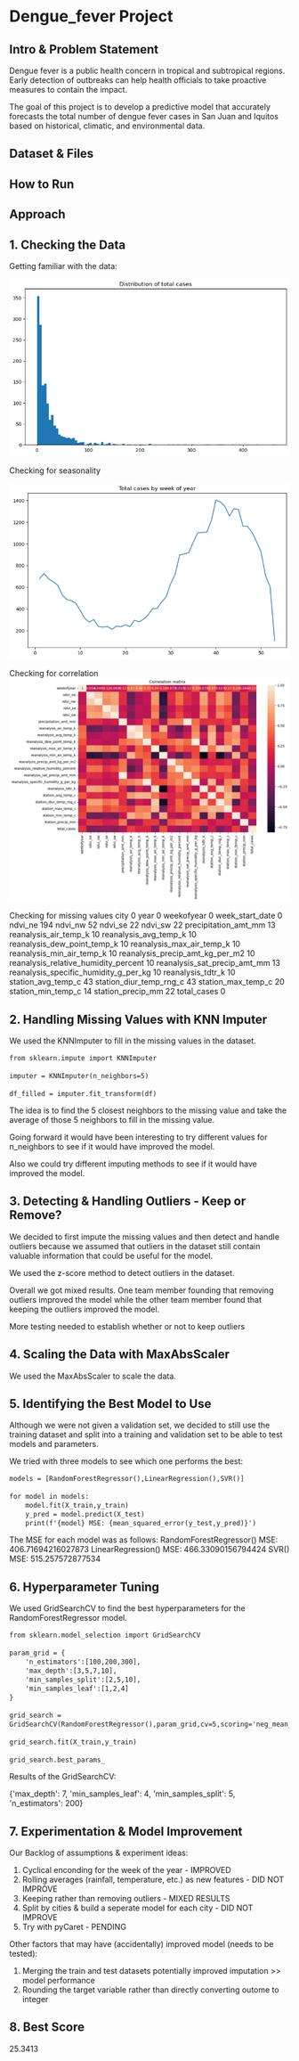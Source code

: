 # Dengue_fever Project

## Intro & Problem Statement

Dengue fever is a public health concern in tropical and subtropical regions. Early detection of outbreaks can help health officials to take proactive measures to contain the impact. 

The goal of this project is to develop a predictive model that accurately forecasts the total number of dengue fever cases in San Juan and Iquitos based on historical, climatic, and environmental data.

## Dataset & Files

## How to Run


## Approach

## 1. Checking the Data


Getting familiar with the data:

![img.png](img.png)

Checking for seasonality

![img_1.png](img_1.png)

Checking for correlation
![img_2.png](img_2.png)

Checking for missing values
city                                       0
year                                       0
weekofyear                                 0
week_start_date                            0
ndvi_ne                                  194
ndvi_nw                                   52
ndvi_se                                   22
ndvi_sw                                   22
precipitation_amt_mm                      13
reanalysis_air_temp_k                     10
reanalysis_avg_temp_k                     10
reanalysis_dew_point_temp_k               10
reanalysis_max_air_temp_k                 10
reanalysis_min_air_temp_k                 10
reanalysis_precip_amt_kg_per_m2           10
reanalysis_relative_humidity_percent      10
reanalysis_sat_precip_amt_mm              13
reanalysis_specific_humidity_g_per_kg     10
reanalysis_tdtr_k                         10
station_avg_temp_c                        43
station_diur_temp_rng_c                   43
station_max_temp_c                        20
station_min_temp_c                        14
station_precip_mm                         22
total_cases                                0



## 2. Handling Missing Values with KNN Imputer

We used the KNNImputer to fill in the missing values in the dataset.

```
from sklearn.impute import KNNImputer

imputer = KNNImputer(n_neighbors=5)

df_filled = imputer.fit_transform(df)

```
The idea is to find the 5 closest neighbors to the missing value and take the average of those 5 neighbors to fill in the missing value.

Going forward it would have been interesting to try different values for n_neighbors to see if it would have improved the model.

Also we could try different imputing methods to see if it would have improved the model.


## 3. Detecting & Handling Outliers - Keep or Remove?

We decided to first impute the missing values and then detect and handle outliers because we assumed that outliers in the dataset still contain valuable information that could be useful for the model.

We used the z-score method to detect outliers in the dataset.

Overall we got mixed results. One team member founding that removing outliers improved the model while the other team member found that keeping the outliers improved the model.

More testing needed to establish whether or not to keep outliers

## 4. Scaling the Data with MaxAbsScaler

We used the MaxAbsScaler to scale the data.


## 5. Identifying the Best Model to Use

Although we were not given a validation set, we decided to still use the training dataset and split into a training and validation set to be able to test models and parameters.


We tried with three models to see which one performs the best:

```
models = [RandomForestRegressor(),LinearRegression(),SVR()]

for model in models:
    model.fit(X_train,y_train)
    y_pred = model.predict(X_test)
    print(f'{model} MSE: {mean_squared_error(y_test,y_pred)}')
```

The MSE for each model was as follows:
RandomForestRegressor() MSE: 406.71694216027873
LinearRegression() MSE: 466.33090156794424
SVR() MSE: 515.257572877534

## 6. Hyperparameter Tuning

We used GridSearchCV to find the best hyperparameters for the RandomForestRegressor model.

```
from sklearn.model_selection import GridSearchCV

param_grid = {
    'n_estimators':[100,200,300],
    'max_depth':[3,5,7,10],
    'min_samples_split':[2,5,10],
    'min_samples_leaf':[1,2,4]
}

grid_search = GridSearchCV(RandomForestRegressor(),param_grid,cv=5,scoring='neg_mean_squared_error')

grid_search.fit(X_train,y_train)

grid_search.best_params_

```
Results of the GridSearchCV:

{'max_depth': 7,
 'min_samples_leaf': 4,
 'min_samples_split': 5,
 'n_estimators': 200}


## 7. Experimentation & Model Improvement

Our Backlog of assumptions & experiment ideas:
1. Cyclical enconding for the week of the year - IMPROVED
2. Rolling averages (rainfall, temperature, etc.) as new features - DID NOT IMPROVE
3. Keeping rather than removing outliers - MIXED RESULTS
4. Split by cities & build a seperate model for each city - DID NOT IMPROVE
5. Try with pyCaret - PENDING

Other factors that may have (accidentally) improved model (needs to be tested):
1. Merging the train and test datasets potentially improved imputation >> model performance
2. Rounding the target variable rather than directly converting outome to integer

## 8. Best Score

25.3413